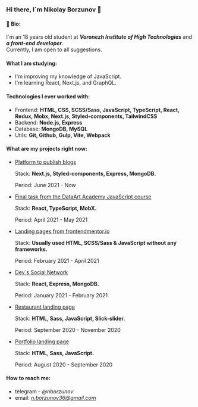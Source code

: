 ### Hi there, I`m Nikolay Borzunov 👋


#### 📝 Bio:

I`m an 18 years old student at ***Voronezh Institute of High Technologies*** and ***a front-end developer***.  
Currently, I am open to all suggestions.


#### What I am studying:

- I'm improving my knowledge of JavaScript.
- I'm learning React, Next.js, and GraphQL.

#### Technologies I ever worked with:

- Frontend: **HTML, CSS, SCSS/Sass, JavaScript, TypeScript, React, Redux, Mobx, Next.js, Styled-components, TailwindCSS**
- Backend: **Node.js, Express**
- Database: **MongoDB, MySQL**
- Utils: **Git, Github, Gulp, Vite, Webpack**

#### What are my projects right now: 

- [Platform to publish blogs](https://github.com/tydusgg/blogx)

  Stack: **Next.js, Styled-components, Express, MongoDB.**
  
  Period: June 2021 - Now
 
- [Final task from the DataArt Academy JavaScript course](https://github.com/tydusgg/to-read-list)

  Stack: **React, TypeScript, MobX.**
  
  Period: April 2021 - May 2021
  
- [Landing pages from frontendmentor.io](https://github.com/tydusgg/frontend-mentor-works)

  Stack: **Usually used HTML, SCSS/Sass & JavaScript without any frameworks.**
  
  Period: February 2021 - April 2021
  
- [Dev\`s Social Network](https://github.com/tydusgg/devConnector)

  Stack: **React, Express, MongoDB.**
  
  Period: January 2021 - February 2021
  
 - [Restaurant landing page](https://github.com/tydusgg/restaurant-layout)
 
   Stack: **HTML, Sass, JavaScript, Slick-slider.**
   
    Period: September 2020 - November 2020
  
- [Portfolio landing page](https://github.com/tydusgg/portfolio)

  Stack: **HTML, Sass, JavaScript.**
  
  Period: August 2020 - September 2020

#### How to reach me:

  - telegram - *@nborzunov*
  - email: *n.borzunov36@gmail.com*
